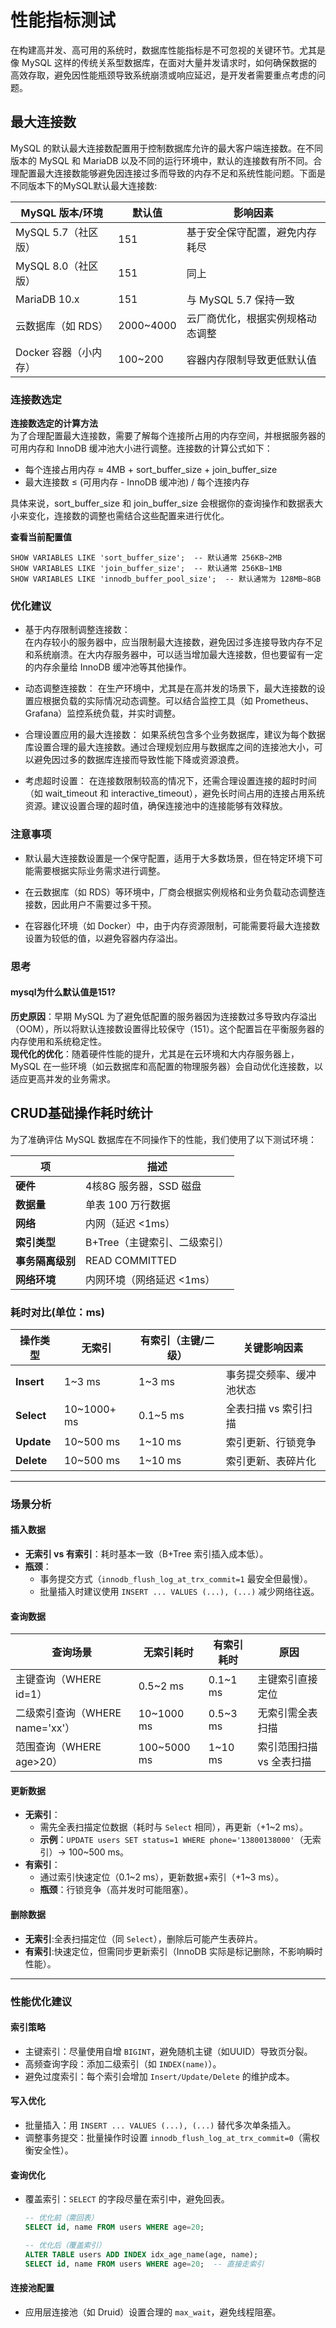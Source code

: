 # 性能指标测试
在构建高并发、高可用的系统时，数据库性能指标是不可忽视的关键环节。尤其是像 MySQL 这样的传统关系型数据库，在面对大量并发请求时，如何确保数据的高效存取，避免因性能瓶颈导致系统崩溃或响应延迟，是开发者需要重点考虑的问题。

## 最大连接数
MySQL 的默认最大连接数配置用于控制数据库允许的最大客户端连接数。在不同版本的 MySQL 和 MariaDB 以及不同的运行环境中，默认的连接数有所不同。合理配置最大连接数能够避免因连接过多而导致的内存不足和系统性能问题。下面是不同版本下的MySQL默认最大连接数:

| MySQL 版本/环境   | 默认值 | 影响因素                                         |
|------------------|--------|--------------------------------------------------|
| MySQL 5.7（社区版） | 151    | 基于安全保守配置，避免内存耗尽                   |
| MySQL 8.0（社区版） | 151    | 同上                                             |
| MariaDB 10.x     | 151    | 与 MySQL 5.7 保持一致                            |
| 云数据库（如 RDS） | 2000~4000 | 云厂商优化，根据实例规格动态调整                  |
| Docker 容器（小内存） | 100~200 | 容器内存限制导致更低默认值                       |

### 连接数选定
**连接数选定的计算方法**  
为了合理配置最大连接数，需要了解每个连接所占用的内存空间，并根据服务器的可用内存和 InnoDB 缓冲池大小进行调整。连接数的计算公式如下：
- 每个连接占用内存 ≈ 4MB + sort_buffer_size + join_buffer_size
- 最大连接数 ≤ (可用内存 - InnoDB 缓冲池) / 每个连接内存  

具体来说，sort_buffer_size 和 join_buffer_size 会根据你的查询操作和数据表大小来变化，连接数的调整也需结合这些配置来进行优化。

**查看当前配置值**
```
SHOW VARIABLES LIKE 'sort_buffer_size';  -- 默认通常 256KB~2MB
SHOW VARIABLES LIKE 'join_buffer_size';  -- 默认通常 256KB~1MB
SHOW VARIABLES LIKE 'innodb_buffer_pool_size';  -- 默认通常为 128MB~8GB
```

### 优化建议
- 基于内存限制调整连接数：  
在内存较小的服务器中，应当限制最大连接数，避免因过多连接导致内存不足和系统崩溃。在大内存服务器中，可以适当增加最大连接数，但也要留有一定的内存余量给 InnoDB 缓冲池等其他操作。

- 动态调整连接数：
在生产环境中，尤其是在高并发的场景下，最大连接数的设置应根据负载的实际情况动态调整。可以结合监控工具（如 Prometheus、Grafana）监控系统负载，并实时调整。
- 合理设置应用的最大连接数：
如果系统包含多个业务数据库，建议为每个数据库设置合理的最大连接数。通过合理规划应用与数据库之间的连接池大小，可以避免因过多的数据库连接而导致性能下降或资源浪费。
- 考虑超时设置：
在连接数限制较高的情况下，还需合理设置连接的超时时间（如 wait_timeout 和 interactive_timeout），避免长时间占用的连接占用系统资源。建议设置合理的超时值，确保连接池中的连接能够有效释放。

### 注意事项
- 默认最大连接数设置是一个保守配置，适用于大多数场景，但在特定环境下可能需要根据实际业务需求进行调整。

- 在云数据库（如 RDS）等环境中，厂商会根据实例规格和业务负载动态调整连接数，因此用户不需要过多干预。

- 在容器化环境（如 Docker）中，由于内存资源限制，可能需要将最大连接数设置为较低的值，以避免容器内存溢出。

### 思考
#### mysql为什么默认值是151?
**历史原因**：早期 MySQL 为了避免低配置的服务器因为连接数过多导致内存溢出（OOM），所以将默认连接数设置得比较保守（151）。这个配置旨在平衡服务器的内存使用和系统稳定性。  
**现代化的优化**：随着硬件性能的提升，尤其是在云环境和大内存服务器上，MySQL 在一些环境（如云数据库和高配置的物理服务器）会自动优化连接数，以适应更高并发的业务需求。

## CRUD基础操作耗时统计

为了准确评估 MySQL 数据库在不同操作下的性能，我们使用了以下测试环境：

| **项**             | **描述**               |
|------------------|----------------------|
| **硬件**          | 4核8G 服务器，SSD 磁盘   |
| **数据量**        | 单表 100 万行数据       |
| **网络**          | 内网（延迟 <1ms）        |
| **索引类型**      | B+Tree（主键索引、二级索引） |
| **事务隔离级别**  | READ COMMITTED         |
| **网络环境**  | 内网环境（网络延迟 <1ms）        |



### 耗时对比(单位：ms)
| **操作类型**       | **无索引**         | **有索引（主键/二级）** | **关键影响因素**                  |
|--------------------|-------------------|-----------------------|---------------------------------|
| **Insert**         | 1~3 ms            | 1~3 ms                | 事务提交频率、缓冲池状态           |
| **Select**         | 10~1000+ ms       | 0.1~5 ms              | 全表扫描 vs 索引扫描               |
| **Update**         | 10~500 ms         | 1~10 ms               | 索引更新、行锁竞争                 |
| **Delete**         | 10~500 ms         | 1~10 ms               | 索引更新、表碎片化                 |

---

### 场景分析
#### 插入数据
- **无索引 vs 有索引**：耗时基本一致（B+Tree 索引插入成本低）。  
- **瓶颈**：  
  - 事务提交方式（`innodb_flush_log_at_trx_commit=1` 最安全但最慢）。  
  - 批量插入时建议使用 `INSERT ... VALUES (...), (...)` 减少网络往返。  

#### 查询数据
| **查询场景**         | **无索引耗时**      | **有索引耗时**        | **原因**                          |
|----------------------|-------------------|---------------------|---------------------------------|
| 主键查询（WHERE id=1）| 0.5~2 ms          | 0.1~1 ms            | 主键索引直接定位                  |
| 二级索引查询（WHERE name='xx'） | 10~1000 ms       | 0.5~3 ms            | 无索引需全表扫描                  |
| 范围查询（WHERE age>20） | 100~5000 ms      | 1~10 ms             | 索引范围扫描 vs 全表扫描           |

#### 更新数据
- **无索引**：  
  - 需先全表扫描定位数据（耗时与 `Select` 相同），再更新（+1~2 ms）。  
  - **示例**：`UPDATE users SET status=1 WHERE phone='13800138000'`（无索引）→ 100~500 ms。  
- **有索引**：  
  - 通过索引快速定位（0.1~2 ms），更新数据+索引（+1~3 ms）。  
  - **瓶颈**：行锁竞争（高并发时可能阻塞）。  

#### 删除数据
- **无索引**:全表扫描定位（同 `Select`），删除后可能产生表碎片。  
- **有索引**:快速定位，但需同步更新索引（InnoDB 实际是标记删除，不影响瞬时性能）。  

---

### 性能优化建议
#### 索引策略
- 主键索引：尽量使用自增 `BIGINT`，避免随机主键（如UUID）导致页分裂。  
- 高频查询字段：添加二级索引（如 `INDEX(name)`）。  
- 避免过度索引：每个索引会增加 `Insert/Update/Delete` 的维护成本。  

#### 写入优化
- 批量插入：用 `INSERT ... VALUES (...), (...)` 替代多次单条插入。  
- 调整事务提交：批量操作时设置 `innodb_flush_log_at_trx_commit=0`（需权衡安全性）。  

#### 查询优化
- 覆盖索引：`SELECT` 的字段尽量在索引中，避免回表。  
  ```sql
  -- 优化前（需回表）
  SELECT id, name FROM users WHERE age=20;
  
  -- 优化后（覆盖索引）
  ALTER TABLE users ADD INDEX idx_age_name(age, name);
  SELECT id, name FROM users WHERE age=20;  -- 直接走索引
  ```

#### 连接池配置
- 应用层连接池（如 Druid）设置合理的 `max_wait`，避免线程阻塞。  


